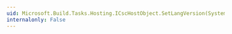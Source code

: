 ```yaml
---
uid: Microsoft.Build.Tasks.Hosting.ICscHostObject.SetLangVersion(System.String)
internalonly: False
---
```

